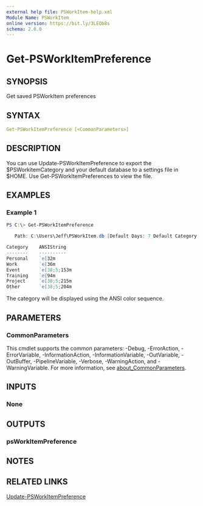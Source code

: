 ```yaml
---
external help file: PSWorkItem-help.xml
Module Name: PSWorkItem
online version: https://bit.ly/3LEQb8s
schema: 2.0.0
---
```


# Get-PSWorkItemPreference

## SYNOPSIS

Get saved PSWorkItem preferences

## SYNTAX

```yaml
Get-PSWorkItemPreference [<CommonParameters>]
```

## DESCRIPTION

You can use Update-PSWorkItemPreference to export the $PSWorkitemCategory and your default database to a settings file in $HOME. Use Get-PSWorkItemPreferences to view the file.

## EXAMPLES

### Example 1

```powershell
PS C:\> Get-PSWorkItemPreference

   Path: C:\Users\Jeff\PSWorkItem.db [Default Days: 7 Default Category: Work]

Category    ANSIString
--------    ----------
Personal    `e[32m
Work        `e[36m
Event       `e[38;5;153m
Training    `e[94m
Project     `e[38;5;215m
Other       `e[38;5;204m
```

The category will be displayed using the ANSI color sequence.

## PARAMETERS

### CommonParameters

This cmdlet supports the common parameters: -Debug, -ErrorAction, -ErrorVariable, -InformationAction, -InformationVariable, -OutVariable, -OutBuffer, -PipelineVariable, -Verbose, -WarningAction, and -WarningVariable. For more information, see [about_CommonParameters](http://go.microsoft.com/fwlink/?LinkID=113216).

## INPUTS

### None

## OUTPUTS

### psWorkItemPreference

## NOTES

## RELATED LINKS

[Update-PSWorkItemPreference](Update-PSWorkItemPreference.md)
